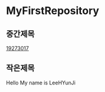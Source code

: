 # MyFirstRepository

## 중간제목
[19273017](https://github.com/Leehyunjji/FirstRepository/edit/master/README.md)

## 작은제목
Hello My name is LeeHYunJi
